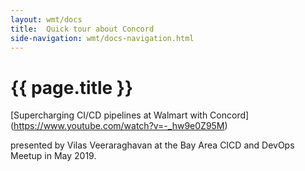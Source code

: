 ```yaml
---
layout: wmt/docs
title:  Quick tour about Concord
side-navigation: wmt/docs-navigation.html
---
```


# {{ page.title }}


[Supercharging CI/CD pipelines at Walmart with Concord] (https://www.youtube.com/watch?v=-_hw9e0Z95M) 

presented by Vilas Veeraraghavan at the Bay Area CICD and DevOps Meetup in May 2019.

